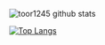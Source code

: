 ![toor1245 github stats](https://github-readme-stats.vercel.app/api?username=toor1245&show_icons=true&theme=radical)

[![Top Langs](https://github-readme-stats.vercel.app/api/top-langs/?username=toor1245&hide=html&layout=compact&show_icons=true&theme=radical)](https://github.com/toor1245)
